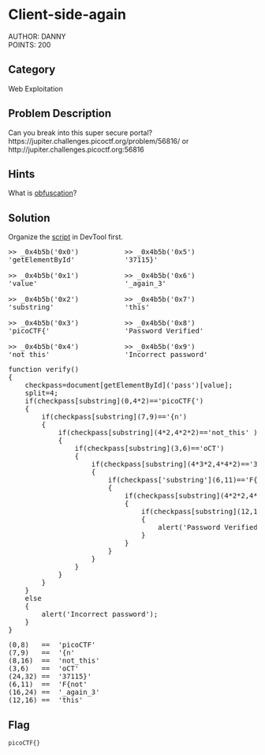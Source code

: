 <h1>Client-side-again</h1>
AUTHOR: DANNY<br>
POINTS: 200

<h2>Category</h2>
Web Exploitation

<h2>Problem Description</h2>
Can you break into this super secure portal?<br>
https://jupiter.challenges.picoctf.org/problem/56816/ or http://jupiter.challenges.picoctf.org:56816

<h2>Hints</h2>
What is <a href="https://en.wikipedia.org/wiki/Obfuscation_(software)">obfuscation</a>?

<h2>Solution</h2>
Organize the <a href="https://github.com/laiyutong/picoCTF_2019_writeup/blob/main/Web%20Exploitation/Client-side-again/script.txt">script</a> in DevTool first.

<pre class="text">
>> _0x4b5b('0x0')           >> _0x4b5b('0x5')
'getElementById'            '37115}'

>> _0x4b5b('0x1')           >> _0x4b5b('0x6')
'value'                     '_again_3'

>> _0x4b5b('0x2')           >> _0x4b5b('0x7')
'substring'                 'this'

>> _0x4b5b('0x3')           >> _0x4b5b('0x8')
'picoCTF{'                  'Password Verified'

>> _0x4b5b('0x4')           >> _0x4b5b('0x9')
'not_this'                  'Incorrect password'
</pre>

<pre class="text">
function verify()
{
    checkpass=document[getElementById]('pass')[value];
    split=4;
    if(checkpass[substring](0,4*2)=='picoCTF{')
    {
        if(checkpass[substring](7,9)=='{n')
        {
            if(checkpass[substring](4*2,4*2*2)=='not_this' )
            {
                if(checkpass[substring](3,6)=='oCT')
                {
                    if(checkpass[substring](4*3*2,4*4*2)=='37115}')
                    {
                        if(checkpass['substring'](6,11)=='F{not')
                        {
                            if(checkpass[substring](4*2*2,4*3*2)=='_again_3')
                            {
                                if(checkpass[substring](12,16)=='this')
                                {
                                    alert('Password Verified');
                                }
                            }
                        }
                    }
                }
            }
        }
    }
    else
    {
        alert('Incorrect password');
    }
}
</pre>

<pre class="text">
(0,8)   ==  'picoCTF'
(7,9)   ==  '{n'
(8,16)  ==  'not_this'
(3,6)   ==  'oCT'
(24,32) ==  '37115}'
(6,11)  ==  'F{not'
(16,24) ==  '_again_3'
(12,16) ==  'this'
</pre>

<h2>Flag</h2>
<code>picoCTF{}</code>
